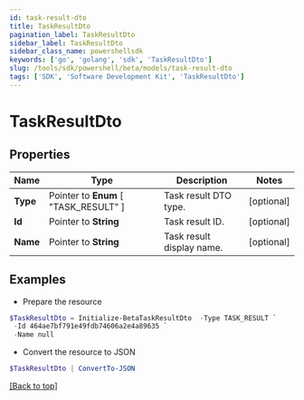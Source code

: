```yaml
---
id: task-result-dto
title: TaskResultDto
pagination_label: TaskResultDto
sidebar_label: TaskResultDto
sidebar_class_name: powershellsdk
keywords: ['go', 'golang', 'sdk', 'TaskResultDto'] 
slug: /tools/sdk/powershell/beta/models/task-result-dto
tags: ['SDK', 'Software Development Kit', 'TaskResultDto']
---
```



# TaskResultDto

## Properties

Name | Type | Description | Notes
------------ | ------------- | ------------- | -------------
**Type** |  Pointer to  **Enum** [  "TASK_RESULT" ] | Task result DTO type. | [optional] 
**Id** |  Pointer to **String** | Task result ID. | [optional] 
**Name** |  Pointer to **String** | Task result display name. | [optional] 

## Examples

- Prepare the resource
```powershell
$TaskResultDto = Initialize-BetaTaskResultDto  -Type TASK_RESULT `
 -Id 464ae7bf791e49fdb74606a2e4a89635 `
 -Name null
```

- Convert the resource to JSON
```powershell
$TaskResultDto | ConvertTo-JSON
```


[[Back to top]](#) 

